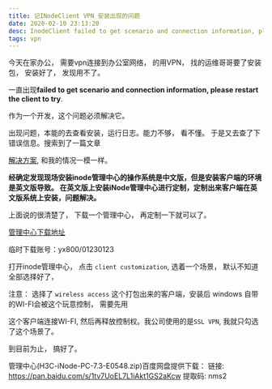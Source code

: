 ```yaml
---
title: 记INodeClient VPN 安装出现的问题
date: 2020-02-10 23:13:20
desc: InodeClient failed to get scenario and connection information, please restart the client to try.
tags: vpn
---
```


今天在家办公， 需要vpn连接到办公室网络， 的用VPN， 找的运维哥哥要了安装包， 安装好了， 发现用不了。

一直出现**failed to get scenario and connection information, please restart the client to try**.

作为一个开发，这个问题必须解决它。


<!-- more -->

出现问题，本能的去查看安装，运行日志。能力不够， 看不懂。 于是又去查了下错误信息。搜索到了一篇文章

[解决方案](https://zhiliao.h3c.com/Theme/details/40161), 和我的情况一模一样。 

**经确定发现现场安装inode管理中心的操作系统是中文版，但是安装客户端的环境是英文版导致。
在英文版上安装iNode管理中心进行定制，定制出来客户端在英文版系统上安装，问题解决。**

上面说的很清楚了， 下载一个管理中心， 再定制一下就可以了。

[管理中心下载地址](http://www.h3c.com/cn/Service/Document_Software/Software_Download/IP_Management/iNode/iNode_PC/)

临时下载账号：yx800/01230123

打开inode管理中心， 点击 `client customization`, 选着一个场景， 默认不知道全部选择好了， 

注意： 选择了 `wireless access` 这个打包出来的客户端，安装后 windows 自带的WI-FI会被这个玩意控制， 需要先用

这个客户端连接WI-FI, 然后再释放控制权。我公司使用的是`SSL VPN`, 我就只勾选了这个场景了。

到目前为止， 搞好了。


管理中心(H3C-iNode-PC-7.3-E0548.zip)百度网盘提供下载： 链接: https://pan.baidu.com/s/1tv7UoEL7L1iAkt1GS2aKcw 提取码: nms2
